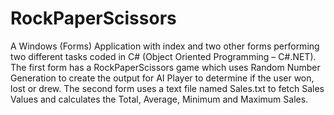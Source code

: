 # RockPaperScissors
 A Windows (Forms) Application with index and two other forms performing two different tasks coded in C# (Object Oriented Programming – C#.NET). The first form has a RockPaperScissors game which uses Random Number Generation to create the output for AI Player to determine if the user won, lost or drew. The second form uses a text file named Sales.txt to fetch Sales Values and calculates the Total, Average, Minimum and Maximum Sales.
